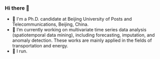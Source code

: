 ### Hi there 👋
- 🧑 I'm a Ph.D. candidate at Beijing University of Posts and Telecommunications, Beijing, China.
- 🔭 I’m currently working on multivariate time series data analysis (spatiotemporal data mining), including forecasting, imputation, and anomaly detection. These works are mainly applied in the fields of transportation and energy.
- 🏃 I run.
<!--
![Dusai's GitHub stats](https://github-readme-stats.vercel.app/api?username=ChenXu02)

**ChenXu02/Chenxu02** is a ✨ _special_ ✨ repository because its `README.md` (this file) appears on your GitHub profile.
Here are some ideas to get you started:
- 🔭 I’m currently working on ...
- 🌱 I’m currently learning ...
- 👯 I’m looking to collaborate on ...
- 🤔 I’m looking for help with ...
- 💬 Ask me about ...
- 📫 How to reach me: ...
- 😄 Pronouns: ...
- ⚡ Fun fact: ...
-->
